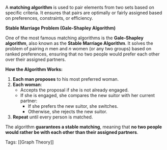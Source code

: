 A **matching algorithm** is used to pair elements from two sets based on specific criteria. It ensures that pairs are optimally or fairly assigned based on preferences, constraints, or efficiency.

**Stable Marriage Problem (Gale-Shapley Algorithm)**

One of the most famous matching algorithms is the **Gale-Shapley algorithm**, also known as the **Stable Marriage Algorithm**. It solves the problem of pairing $n$ men and $n$ women (or any two groups) based on ranked preferences, ensuring that no two people would prefer each other over their assigned partners.

 **How the Algorithm Works:**
1. **Each man proposes** to his most preferred woman.
2. **Each woman**:
    - Accepts the proposal if she is not already engaged.
    - If she is engaged, she compares the new suitor with her current partner:
        - If she prefers the new suitor, she switches.
        - Otherwise, she rejects the new suitor.
3. **Repeat** until every person is matched.

The algorithm **guarantees a stable matching**, meaning that **no two people would rather be with each other than their assigned partners**.

Tags:
[[Graph Theory]]
